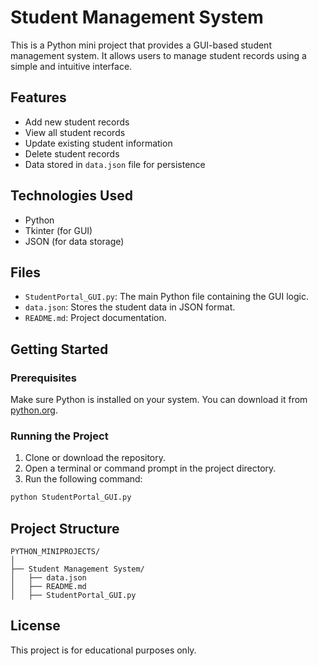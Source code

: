 # Student Management System

This is a Python mini project that provides a GUI-based student management system. It allows users to manage student records using a simple and intuitive interface.

## Features

- Add new student records
- View all student records
- Update existing student information
- Delete student records
- Data stored in `data.json` file for persistence

## Technologies Used

- Python
- Tkinter (for GUI)
- JSON (for data storage)

## Files

- `StudentPortal_GUI.py`: The main Python file containing the GUI logic.
- `data.json`: Stores the student data in JSON format.
- `README.md`: Project documentation.

## Getting Started

### Prerequisites

Make sure Python is installed on your system. You can download it from [python.org](https://www.python.org/downloads/).

### Running the Project

1. Clone or download the repository.
2. Open a terminal or command prompt in the project directory.
3. Run the following command:

```bash
python StudentPortal_GUI.py
```

## Project Structure

```
PYTHON_MINIPROJECTS/
│
├── Student Management System/
│   ├── data.json
│   ├── README.md
│   ├── StudentPortal_GUI.py
```

## License

This project is for educational purposes only.
